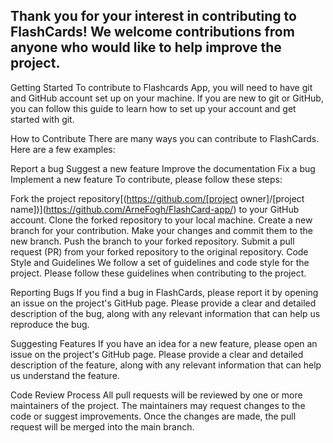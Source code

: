 ## Thank you for your interest in contributing to FlashCards! We welcome contributions from anyone who would like to help improve the project.

Getting Started
To contribute to Flashcards App, you will need to have git and GitHub account set up on your machine. If you are new to git or GitHub, you can follow this guide to learn how to set up your account and get started with git.

How to Contribute
There are many ways you can contribute to FlashCards. Here are a few examples:

Report a bug
Suggest a new feature
Improve the documentation
Fix a bug
Implement a new feature
To contribute, please follow these steps:

Fork the project repository[(https://github.com/[project owner]/[project name])](https://github.com/ArneFogh/FlashCard-app/) to your GitHub account.
Clone the forked repository to your local machine.
Create a new branch for your contribution.
Make your changes and commit them to the new branch.
Push the branch to your forked repository.
Submit a pull request (PR) from your forked repository to the original repository.
Code Style and Guidelines
We follow a set of guidelines and code style for the project. Please follow these guidelines when contributing to the project.

Reporting Bugs
If you find a bug in FlashCards, please report it by opening an issue on the project's GitHub page. Please provide a clear and detailed description of the bug, along with any relevant information that can help us reproduce the bug.

Suggesting Features
If you have an idea for a new feature, please open an issue on the project's GitHub page. Please provide a clear and detailed description of the feature, along with any relevant information that can help us understand the feature.

Code Review Process
All pull requests will be reviewed by one or more maintainers of the project. The maintainers may request changes to the code or suggest improvements. Once the changes are made, the pull request will be merged into the main branch.
